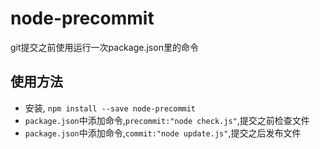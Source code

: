 # node-precommit
git提交之前使用运行一次package.json里的命令

## 使用方法

- 安装, `npm install --save node-precommit`
- `package.json`中添加命令,`precommit:"node check.js"`,提交之前检查文件
- `package.json`中添加命令,`commit:"node update.js"`,提交之后发布文件
